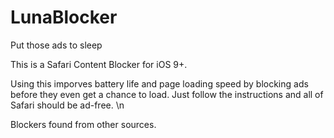 # LunaBlocker
Put those ads to sleep

This is a Safari Content Blocker for iOS 9+.

Using this imporves battery life and page loading speed by blocking ads before they even get a chance to load. Just follow the instructions and all of Safari should be ad-free. \n

Blockers found from other sources.
